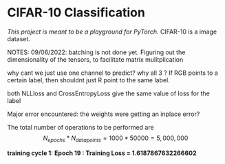 # **CIFAR-10 Classification**
_This project is meant to be a playground for PyTorch._
CIFAR-10 is a image dataset. 


NOTES:
 09/06/2022: batching is not done yet. 
Figuring out the dimensionality of the tensors, to 
facilitate matrix mulitplication 

why cant we just use one channel to predict? why all 3 ?
If RGB points to a certain label, then shouldnt just R 
point to the same label. 

both NLLloss and CrossEntropyLoss give the same value of 
loss for the label

Major error encountered: the weights were getting an 
inplace error? 


The total number of operations to be performed are 
$$N_{epochs} * N_{datapoints} = 1000 * 50000 = 5,000,000$$

 **training cycle 1: Epoch 19 : Training Loss = 1.6187867632266602**

